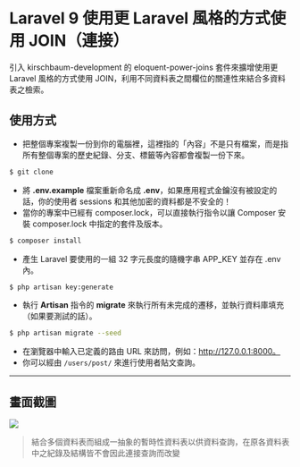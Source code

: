 # Laravel 9 使用更 Laravel 風格的方式使用 JOIN（連接）

引入 kirschbaum-development 的 eloquent-power-joins 套件來擴增使用更 Laravel 風格的方式使用 JOIN，利用不同資料表之間欄位的關連性來結合多資料表之檢索。

## 使用方式
- 把整個專案複製一份到你的電腦裡，這裡指的「內容」不是只有檔案，而是指所有整個專案的歷史紀錄、分支、標籤等內容都會複製一份下來。
```sh
$ git clone
```
- 將 __.env.example__ 檔案重新命名成 __.env__，如果應用程式金鑰沒有被設定的話，你的使用者 sessions 和其他加密的資料都是不安全的！
- 當你的專案中已經有 composer.lock，可以直接執行指令以讓 Composer 安裝 composer.lock 中指定的套件及版本。
```sh
$ composer install
```
- 產生 Laravel 要使用的一組 32 字元長度的隨機字串 APP_KEY 並存在 .env 內。
```sh
$ php artisan key:generate
```
- 執行 __Artisan__ 指令的 __migrate__ 來執行所有未完成的遷移，並執行資料庫填充（如果要測試的話）。
```sh
$ php artisan migrate --seed
```
- 在瀏覽器中輸入已定義的路由 URL 來訪問，例如：http://127.0.0.1:8000。
- 你可以經由 `/users/post/` 來進行使用者貼文查詢。

----

## 畫面截圖
![](https://i.imgur.com/LbFb61C.png)
> 結合多個資料表而組成一抽象的暫時性資料表以供資料查詢，在原各資料表中之紀錄及結構皆不會因此連接查詢而改變
